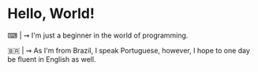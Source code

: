 # Hello, World!

⌨ | ⇝ I'm just a beginner in the world of programming.

🇧🇷 | ⇝ As I'm from Brazil, I speak Portuguese, however, I hope to one day be fluent in English as well.